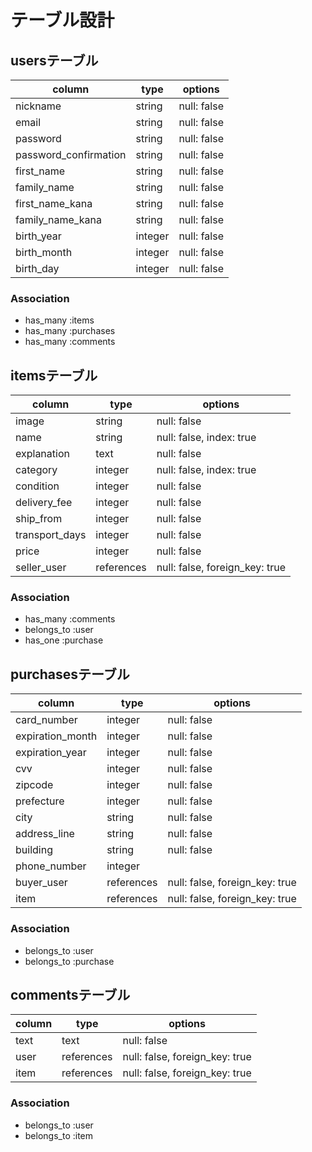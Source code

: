 # テーブル設計

## usersテーブル
|  column | type | options |
| --- | --- | --- |
|  nickname | string | null: false |
|  email | string | null: false |
|  password | string | null: false |
|  password_confirmation | string | null: false |
|  first_name | string | null: false |
|  family_name | string | null: false |
|  first_name_kana | string | null: false |
|  family_name_kana | string | null: false |
|  birth_year | integer | null: false |
|  birth_month | integer | null: false |
|  birth_day | integer | null: false |

### Association
- has_many :items
- has_many :purchases
- has_many :comments


## itemsテーブル
|  column | type | options |
| --- | --- | --- |
|  image | string | null: false |
|  name | string | null: false, index: true |
|  explanation | text | null: false |
|  category | integer | null: false, index: true |
|  condition | integer | null: false |
|  delivery_fee | integer | null: false |
|  ship_from | integer | null: false |
|  transport_days | integer | null: false |
|  price | integer | null: false |
|  seller_user | references | null: false, foreign_key: true |

### Association
- has_many :comments
- belongs_to :user
- has_one :purchase

## purchasesテーブル
|  column | type | options |
| --- | --- | --- |
|  card_number | integer | null: false |
|  expiration_month | integer | null: false |
|  expiration_year | integer | null: false |
|  cvv | integer | null: false |
|  zipcode | integer | null: false |
|  prefecture | integer | null: false |
|  city | string | null: false |
|  address_line | string | null: false |
|  building | string | null: false |
|  phone_number | integer |  |
|  buyer_user | references | null: false, foreign_key: true |
|  item | references | null: false, foreign_key: true |

### Association
- belongs_to :user
- belongs_to :purchase


## commentsテーブル
|  column | type | options |
| --- | --- | --- |
|  text | text | null: false |
|  user | references | null: false, foreign_key: true |
|  item | references | null: false, foreign_key: true |

### Association
- belongs_to :user
- belongs_to :item
